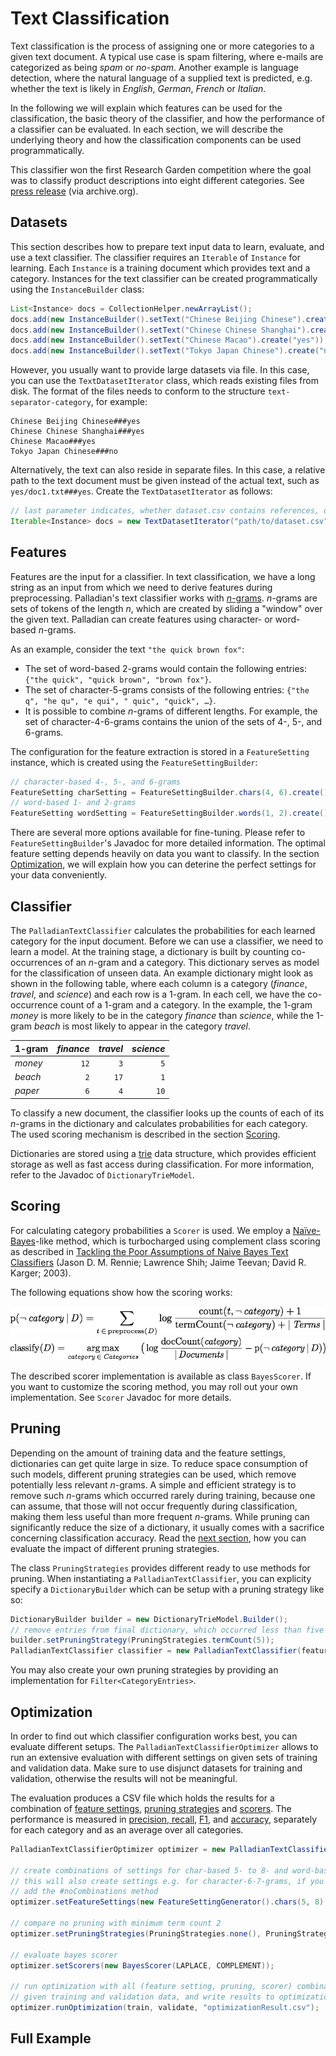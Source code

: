 Text Classification
===================

Text classification is the process of assigning one or more categories to a given text document. A typical use case is spam filtering, where e-mails are categorized as being *spam* or *no-spam*. Another example is language detection, where the natural language of a supplied text is predicted, e.g. whether the text is likely in *English*, *German*, *French* or *Italian*.

In the following we will explain which features can be used for the classification, the basic theory of the classifier, and how the performance of a classifier can be evaluated. In each section, we will describe the underlying theory and how the classification components can be used programmatically.

This classifier won the first Research Garden competition where the goal was to classify product descriptions into eight different categories. See <a href="https://web.archive.org/web/20120122045250/http://www.research-garden.de/c/document_library/get_file?uuid=e60fa8da-4f76-4e64-a692-f74d5ffcf475&amp;groupId=10137">press release</a> (via archive.org).

Datasets
--------

This section describes how to prepare text input data to learn, evaluate, and use a text classifier. The classifier requires an `Iterable` of `Instance` for learning. Each `Instance` is a training document which provides text and a category. Instances for the text classifier can be created programmatically using the `InstanceBuilder` class:

```java
List<Instance> docs = CollectionHelper.newArrayList();
docs.add(new InstanceBuilder().setText("Chinese Beijing Chinese").create("yes"));
docs.add(new InstanceBuilder().setText("Chinese Chinese Shanghai").create("yes"));
docs.add(new InstanceBuilder().setText("Chinese Macao").create("yes"));
docs.add(new InstanceBuilder().setText("Tokyo Japan Chinese").create("no"));
```

However, you usually want to provide large datasets via file. In this case, you can use the `TextDatasetIterator` class, which reads existing files from disk. The format of the files needs to conform to the structure `text-separator-category`, for example:

```
Chinese Beijing Chinese###yes
Chinese Chinese Shanghai###yes
Chinese Macao###yes
Tokyo Japan Chinese###no
```

Alternatively, the text can also reside in separate files. In this case, a relative path to the text document must be given instead of the actual text, such as `yes/doc1.txt###yes`. Create the `TextDatasetIterator` as follows:

```java
// last parameter indicates, whether dataset.csv contains references, or full text
Iterable<Instance> docs = new TextDatasetIterator("path/to/dataset.csv", "###", true);
```

Features
--------

Features are the input for a classifier. In text classification, we have a long string as an input from which we need to derive features during preprocessing. Palladian's text classifier works with <a href="http://en.wikipedia.org/wiki/N-gram">*n*-grams</a>. *n*-grams are sets of tokens of the length *n*, which are created by sliding a "window" over the given text. Palladian can create features using character- or word-based *n*-grams.

As an example, consider the text `"the quick brown fox"`: 

* The set of word-based 2-grams would contain the following entries: `{"the quick", "quick brown", "brown fox"}`. 
* The set of character-5-grams consists of the following entries: `{"the q", "he qu", "e qui", " quic", "quick", …}`.
* It is possible to combine *n*-grams of different lengths. For example, the set of character-4-6-grams contains the union of the sets of 4-, 5-, and 6-grams.

The configuration for the feature extraction is stored in a `FeatureSetting` instance, which is created using the `FeatureSettingBuilder`:

```java
// character-based 4-, 5-, and 6-grams
FeatureSetting charSetting = FeatureSettingBuilder.chars(4, 6).create();
// word-based 1- and 2-grams
FeatureSetting wordSetting = FeatureSettingBuilder.words(1, 2).create();
```

There are several more options available for fine-tuning. Please refer to `FeatureSettingBuilder`'s Javadoc for more detailed information. The optimal feature setting depends heavily on data you want to classify. In the section <a href="#Optimization">Optimization</a>, we will explain how you can deterine the perfect settings for your data conveniently.

Classifier
----------

The `PalladianTextClassifier` calculates the probabilities for each learned category for the input document. Before we can use a classifier, we need to learn a model. At the training stage, a dictionary is built by counting co-occurrences of an *n*-gram and a category. This dictionary serves as model for the classification of unseen data. An example dictionary might look as shown in the following table, where each column is a category (*finance*, *travel*, and *science*) and each row is a 1-gram. In each cell, we have the co-occurrence count of a 1-gram and a category. In the example, the 1-gram *money* is more likely to be in the category *finance* than *science*, while the 1-gram *beach* is most likely to appear in the category *travel*.

| 1-gram  | *finance* | *travel* | *science* |
|---------|----------:|---------:|----------:|
| *money* |   `12`    |    `3`   |    `5`    |
| *beach* |    `2`    |   `17`   |    `1`    |
| *paper* |    `6`    |    `4`   |   `10`    |

To classify a new document, the classifier looks up the counts of each of its *n*-grams in the dictionary and calculates probabilities for each category. The used scoring mechanism is described in the section <a href="#Scoring">Scoring</a>.

Dictionaries are stored using a <a href="http://en.wikipedia.org/wiki/Trie">trie</a> data structure, which provides efficient storage as well as fast access during classification. For more information, refer to the Javadoc of `DictionaryTrieModel`.

Scoring
-------

For calculating category probabilities a `Scorer` is used. We employ a <a href="http://en.wikipedia.org/wiki/Naive_Bayes_classifier">Naïve-Bayes</a>-like method, which is turbocharged using complement class scoring as described in <a href="http://people.csail.mit.edu/jrennie/papers/icml03-nb.pdf">Tackling the Poor Assumptions of Naive Bayes Text Classifiers</a> (Jason D. M. Rennie; Lawrence Shih; Jaime Teevan; David R. Karger; 2003).

The following equations show how the scoring works: 

<!--
	\operatorname{p}(\mathit{\neg\,\mathit{category}} \, \vert \, \mathit{D}) = 
	  \sum_{t\, \in \, \operatorname{preprocess}(\mathit{D})} 
	  % \operatorname{tfidf}(t)
	  \log
	  \frac
	    {\operatorname{count}(t, \neg\,\mathit{category}) + 1}
	    {\operatorname{termCount}(\neg\,\mathit{category}) + \lvert\,\mathit{Terms}\,\rvert}
-->

<!-- ![](../resources/images/equation-complement-naive-bayes.png) -->

<img src="images/equation-complement-naive-bayes.png" />

<!--
  \operatorname{classify}(D) = 
  \operatorname*{arg\,max}_{\mathit{category}\,\in\,\mathit{Categories}} 
  \big(
        \log \frac
          {\operatorname{docCount}(\mathit{category})}
          {\lvert\,\mathit{Documents}\,\rvert}
        - \operatorname{p}(\neg\, \mathit{category} \, \vert \, D)
  \big)
-->

<!-- ![](../resources/equation-complement-naive-bayes-2.png) -->
<img src="images/equation-complement-naive-bayes-2.png" />

The described scorer implementation is available as class `BayesScorer`. If you want to customize the scoring method, you may roll out your own implementation. See `Scorer` Javadoc for more details.

Pruning
-------

Depending on the amount of training data and the feature settings, dictionaries can get quite large in size. To reduce space consumption of such models, different pruning strategies can be used, which remove potentially less relevant *n*-grams. A simple and efficient strategy is to remove such *n*-grams which occurred rarely during training, because one can assume, that those will not occur frequently during classification, making them less useful than more frequent *n*-grams. While pruning can significantly reduce the size of a dictionary, it usually comes with a sacrifice concerning classification accuracy. Read the <a href="#Optimization">next section</a>, how you can evaluate the impact of different pruning strategies.

The class `PruningStrategies` provides different ready to use methods for pruning. When instantiating a `PalladianTextClassifier`, you can explicity specify a `DictionaryBuilder` which can be setup with a pruning strategy like so:

```java
DictionaryBuilder builder = new DictionaryTrieModel.Builder();
// remove entries from final dictionary, which occurred less than five times
builder.setPruningStrategy(PruningStrategies.termCount(5));
PalladianTextClassifier classifier = new PalladianTextClassifier(featureSetting, builder);
```

You may also create your own pruning strategies by providing an implementation for `Filter<CategoryEntries>`.


Optimization
------------

In order to find out which classifier configuration works best, you can evaluate different setups. The `PalladianTextClassifierOptimizer` allows to run an extensive evaluation with different settings on given sets of training and validation data. Make sure to use disjunct datasets for training and validation, otherwise the results will not be meaningful.

The evaluation produces a CSV file which holds the results for a combination of <a href="#Features">feature settings</a>, <a href="#pruning">pruning strategies</a> and <a href="#Scoring">scorers</a>. The performance is measured in <a href="http://en.wikipedia.org/wiki/Precision_and_recall">precision, recall</a>, <a href="http://en.wikipedia.org/wiki/F1_score">F1</a>, and <a href="http://en.wikipedia.org/wiki/Accuracy_and_precision">accuracy</a>, separately for each category and as an average over all categories.

```java
PalladianTextClassifierOptimizer optimizer = new PalladianTextClassifierOptimizer();

// create combinations of settings for char-based 5- to 8- and word-based 1- to 2-grams;
// this will also create settings e.g. for character-6-7-grams, if you do not want that,
// add the #noCombinations method
optimizer.setFeatureSettings(new FeatureSettingGenerator().chars(5, 8).words(1, 3).create());

// compare no pruning with minimum term count 2
optimizer.setPruningStrategies(PruningStrategies.none(), PruningStrategies.termCount(2));

// evaluate bayes scorer
optimizer.setScorers(new BayesScorer(LAPLACE, COMPLEMENT));

// run optimization with all (feature setting, pruning, scorer) combinations using the 
// given training and validation data, and write results to optimizationResult.csv file
optimizer.runOptimization(train, validate, "optimizationResult.csv");
```

Full Example
------------

